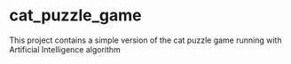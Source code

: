 # cat_puzzle_game
This project contains a simple version of the cat puzzle game running with Artificial Intelligence algorithm
